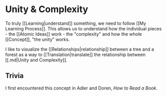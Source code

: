 # Unity & Complexity
To truly [[Learning|understand]] something, we need to follow [[My Learning Process]]. This allows us to understand how the individual pieces - the [[Atomic Ideas]] work - the "complexity" and how the whole [[Concept]], "the unity" works.

I like to visualize the [[Relationships|relationship]] between a tree and a forest as a way to [[Translation|translate]] the relationship between [[.md|Unity and Complexity]].


## Trivia
I first encountered this concept in Adler and Doren, _How to Read a Book_.